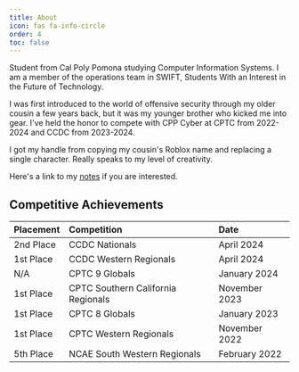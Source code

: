 ```yaml
---
title: About
icon: fas fa-info-circle
order: 4
toc: false
---
```


Student from Cal Poly Pomona studying Computer Information Systems. I am a member of the operations team in SWIFT, Students With an Interest in the Future of Technology.

I was first  introduced to the world of offensive security through my older cousin a few years back, but it was my younger brother who kicked me into gear. I've held the honor to compete with CPP Cyber at CPTC from 2022-2024 and CCDC from 2023-2024.

I got my handle from copying my cousin's Roblox name and replacing a single character. Really speaks to my level of creativity.

Here's a link to my [notes](https://dumosuku.notion.site/Public-Notes-787152d15e9f40b3a83b2989239c82f9) if you are interested.

## Competitive Achievements
<table style="margin-left:auto;margin-right:auto;width:100%">
    <thead>
        <tr style="text-align: left;padding: 0.4rem 1rem">
            <th>Placement</th>
            <th>Competition</th>
            <th>Date</th>
        </tr>
    </thead>
    <tbody style="text-align: left">
        <tr>
            <td>2nd Place</td>
            <td>CCDC Nationals</td>
            <td>April 2024</td>
        </tr>
        <tr>
            <td>1st Place</td>
            <td>CCDC Western Regionals</td>
            <td>April 2024</td>
        </tr>
        <tr>
            <td>N/A</td>
            <td>CPTC 9 Globals</td>
            <td>January 2024</td>
        </tr>
        <tr>
            <td>1st Place</td>
            <td>CPTC Southern California Regionals</td>
            <td>November 2023</td>
        </tr>
        <tr>
            <td>1st Place</td>
            <td>CPTC 8 Globals</td>
            <td>January 2023</td>
        </tr>
        <tr>
            <td>1st Place</td>
            <td>CPTC Western Regionals</td>
            <td>November 2022</td>
        </tr>
        <tr>
            <td>5th Place</td>
            <td>NCAE South Western Regionals</td>
            <td>February 2022</td>
        </tr>
    </tbody>
</table>